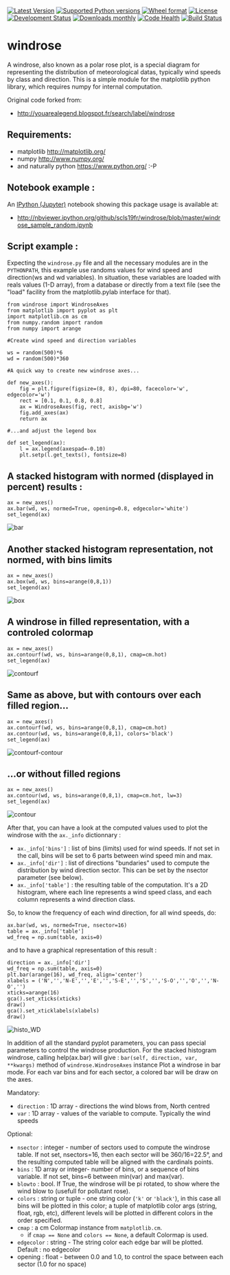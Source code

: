 [![Latest Version](https://img.shields.io/pypi/v/windrose.svg)](https://pypi.python.org/pypi/windrose/)
[![Supported Python versions](https://img.shields.io/pypi/pyversions/windrose.svg)](https://pypi.python.org/pypi/windrose/)
[![Wheel format](https://img.shields.io/pypi/wheel/windrose.svg)](https://pypi.python.org/pypi/windrose/)
[![License](https://img.shields.io/pypi/l/windrose.svg)](https://pypi.python.org/pypi/windrose/)
[![Development Status](https://img.shields.io/pypi/status/windrose.svg)](https://pypi.python.org/pypi/windrose/)
[![Downloads monthly](https://img.shields.io/pypi/dm/windrose.svg)](https://pypi.python.org/pypi/windrose/)
[![Code Health](https://landscape.io/github/scls19fr/windrose/master/landscape.svg?style=flat)](https://landscape.io/github/scls19fr/windrose/master)
[![Build Status](https://travis-ci.org/scls19fr/windrose.svg)](https://travis-ci.org/scls19fr/windrose)


windrose
========

A windrose, also known as a polar rose plot, is a special diagram for representing the distribution of meteorological datas, typically wind speeds by class and direction.
This is a simple module for the matplotlib python library, which requires numpy for internal computation.

Original code forked from:
 - http://youarealegend.blogspot.fr/search/label/windrose


Requirements:
-------------

 - matplotlib http://matplotlib.org/
 - numpy http://www.numpy.org/
 - and naturally python https://www.python.org/ :-P

Notebook example :
------------------
An [IPython (Jupyter)](http://ipython.org/) notebook showing this package usage is available at:

 - http://nbviewer.ipython.org/github/scls19fr/windrose/blob/master/windrose_sample_random.ipynb

Script example :
----------------

Expecting the `windrose.py` file and all the necessary modules are in the `PYTHONPATH`, this example use randoms values for wind speed and direction(ws and wd variables). In situation, these variables are loaded with reals values (1-D array), from a database or directly from a text file (see the "load" facility from the matplotlib.pylab interface for that).

    from windrose import WindroseAxes
    from matplotlib import pyplot as plt
    import matplotlib.cm as cm
    from numpy.random import random
    from numpy import arange

    #Create wind speed and direction variables

    ws = random(500)*6
    wd = random(500)*360

    #A quick way to create new windrose axes...

    def new_axes():
        fig = plt.figure(figsize=(8, 8), dpi=80, facecolor='w', edgecolor='w')
        rect = [0.1, 0.1, 0.8, 0.8]
        ax = WindroseAxes(fig, rect, axisbg='w')
        fig.add_axes(ax)
        return ax

    #...and adjust the legend box

    def set_legend(ax):
        l = ax.legend(axespad=-0.10)
        plt.setp(l.get_texts(), fontsize=8)

A stacked histogram with normed (displayed in percent) results :
----------------------------------------------------------------

    ax = new_axes()
    ax.bar(wd, ws, normed=True, opening=0.8, edgecolor='white')
    set_legend(ax)

![bar](screenshots/bar.png)

Another stacked histogram representation, not normed, with bins limits
----------------------------------------------------------------------

    ax = new_axes()
    ax.box(wd, ws, bins=arange(0,8,1))
    set_legend(ax)

![box](screenshots/box.png)

A windrose in filled representation, with a controled colormap
--------------------------------------------------------------

    ax = new_axes()
    ax.contourf(wd, ws, bins=arange(0,8,1), cmap=cm.hot)
    set_legend(ax)

![contourf](screenshots/contourf.png)

Same as above, but with contours over each filled region...
-----------------------------------------------------------

    ax = new_axes()
    ax.contourf(wd, ws, bins=arange(0,8,1), cmap=cm.hot)
    ax.contour(wd, ws, bins=arange(0,8,1), colors='black')
    set_legend(ax)

![contourf-contour](screenshots/contourf-contour.png)

...or without filled regions
----------------------------

    ax = new_axes()
    ax.contour(wd, ws, bins=arange(0,8,1), cmap=cm.hot, lw=3)
    set_legend(ax)

![contour](screenshots/contour.png)

After that, you can have a look at the computed values used to plot the windrose with the `ax._info` dictionnary :
 - `ax._info['bins']` : list of bins (limits) used for wind speeds. If not set in the call, bins will be set to 6 parts between wind speed min and max.
 - `ax._info['dir']` : list of directions "bundaries" used to compute the distribution by wind direction sector. This can be set by the nsector parameter (see below).
 - `ax._info['table']` : the resulting table of the computation. It's a 2D histogram, where each line represents a wind speed class, and each column represents a wind direction class.


So, to know the frequency of each wind direction, for all wind speeds, do:

    ax.bar(wd, ws, normed=True, nsector=16)
    table = ax._info['table']
    wd_freq = np.sum(table, axis=0)


and to have a graphical representation of this result :

    direction = ax._info['dir']
    wd_freq = np.sum(table, axis=0)
    plt.bar(arange(16), wd_freq, align='center')
    xlabels = ('N','','N-E','','E','','S-E','','S','','S-O','','O','','N-O','')
    xticks=arange(16)
    gca().set_xticks(xticks)
    draw()
    gca().set_xticklabels(xlabels)
    draw()

![histo_WD](screenshots/histo_WD.png)

In addition of all the standard pyplot parameters, you can pass special parameters to control the windrose production. For the stacked histogram windrose, calling help(ax.bar) will give :
`bar(self, direction, var, **kwargs)` method of `windrose.WindroseAxes` instance Plot a windrose in bar mode. For each var bins and for each sector, a colored bar will be draw on the axes.
 

Mandatory:
 - `direction` : 1D array - directions the wind blows from, North centred
 - `var` : 1D array - values of the variable to compute. Typically the wind speeds

Optional:
 - `nsector` : integer - number of sectors used to compute the windrose table. If not set, nsectors=16, then each sector will be 360/16=22.5°, and the resulting computed table will be aligned with the cardinals points.
 - `bins` : 1D array or integer- number of bins, or a sequence of bins variable. If not set, bins=6 between min(var) and max(var).
 - `blowto` : bool. If True, the windrose will be pi rotated, to show where the wind blow to (usefull for pollutant rose).
 - `colors` : string or tuple - one string color (`'k'` or `'black'`), in this case all bins will be plotted in this color; a tuple of matplotlib color args (string, float, rgb, etc), different levels will be plotted in different colors in the order specified.
 - `cmap` : a cm Colormap instance from `matplotlib.cm`.
   - if `cmap == None` and `colors == None`, a default Colormap is used.
 - `edgecolor` : string - The string color each edge bar will be plotted.
   Default : no edgecolor
 - opening : float - between 0.0 and 1.0, to control the space between each sector (1.0 for no space)
